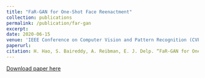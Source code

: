 ```yaml
---
title: "FaR-GAN for One-Shot Face Reenactment"
collection: publications
permalink: /publication/far-gan
excerpt: 
date: 2020-06-15
venue: 'IEEE Conference on Computer Vision and Pattern Recognition (CVPR), AI for Content Creation Workshop'
paperurl:
citation: H. Hao, S. Baireddy, A. Reibman, E. J. Delp. “FaR-GAN for One-Shot Face Reenactment”. IEEE Conference on Computer Vision and Pattern Recognition (CVPR), AI for Content Creation Workshop. June 2020. Seattle, WA.
---
```


[Download paper here](https://arxiv.org/pdf/2005.06402) 